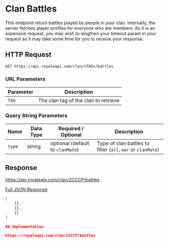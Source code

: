 # Clan Battles

This endpoint return battles played by people in your clan. Internally, the server fetches player profiles for everyone who are members. As it is an expensive request, you may wish to lengthen your timeout param in your request as it may take some time for you to receive your response.

## HTTP Request

`GET https://api.royaleapi.com/clan/<TAG>/battles`

### URL Parameters

Parameter | Description
--- | ---
`TAG` | The clan tag of the clan to retrieve

### Query String Parameters

Name | Data Type | Required / Optional | Description
--- | --- | --- | ---
`type` | string | optional (default to `clanMate`) | Type of clan battles to filter (`all`, `war` or `clanMate`)

## Response

https://api.royaleapi.com/clan/2CCCP/battles

<a href="/json/clan_battles_2CCCP.json">Full JSON Response</a>
```json
[
    {},
    {},
    {}
]

## Implementation

https://royaleapi.com/clan/2CCCP/battles
